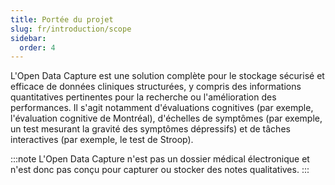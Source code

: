 ```yaml
---
title: Portée du projet
slug: fr/introduction/scope
sidebar:
  order: 4
---
```


L'Open Data Capture est une solution complète pour le stockage sécurisé et efficace de données cliniques structurées, y compris des informations quantitatives pertinentes pour la recherche ou l'amélioration des performances. Il s'agit notamment d'évaluations cognitives (par exemple, l'évaluation cognitive de Montréal), d'échelles de symptômes (par exemple, un test mesurant la gravité des symptômes dépressifs) et de tâches interactives (par exemple, le test de Stroop).

:::note
L'Open Data Capture n'est pas un dossier médical électronique et n'est donc pas conçu pour capturer ou stocker des notes qualitatives.
:::
